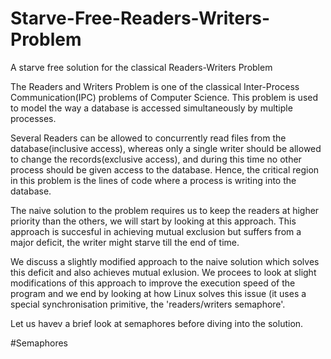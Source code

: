# Starve-Free-Readers-Writers-Problem
A starve free solution for the classical Readers-Writers Problem

The Readers and Writers Problem is one of the classical Inter-Process Communication(IPC) problems of Computer Science. This problem is used to model the way a database is accessed simultaneously by multiple processes.

Several Readers can be allowed to concurrently read files from the database(inclusive access), whereas only a single writer should be allowed to change the records(exclusive access), and during this time no other process should be given access to the database. Hence, the critical region in this problem is the lines of code where a process is writing into the database.

The naive solution to the problem requires us to keep the readers at higher priority than the others, we will start by looking at this approach. This approach is succesful in achieving mutual exclusion but suffers from a major deficit, the writer might starve till the end of time. 

We discuss a slightly modified approach to the naive solution which solves this deficit and also achieves mutual exlusion. We procees to look at slight modifications of this approach to improve the execution speed of the program and we end by looking at how Linux solves this issue (it uses a special synchronisation primitive, the 'readers/writers semaphore'.

Let us havev a brief look at semaphores before diving into the solution.

#Semaphores

